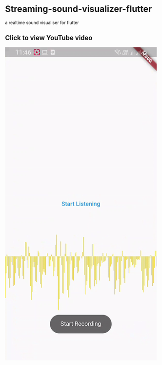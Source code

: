 # Streaming-sound-visualizer-flutter
a realtime sound visualiser for flutter

## Click to view YouTube video
[![Click to View Youtube Video](https://raw.githubusercontent.com/TheStarkster/Streaming-sound-visualizer-flutter/main/ezgif-1-b05a279370cb.gif)](https://youtu.be/eQbA65b7HXI)
